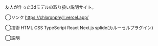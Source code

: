 友人が作った3dモデルの取り扱い説明サイト。

◯リンク
https://chloronphyll.vercel.app/

◯技術
HTML
CSS
TypeScript
React
Next.js
splide(カルーセルプラグイン)

◯説明
